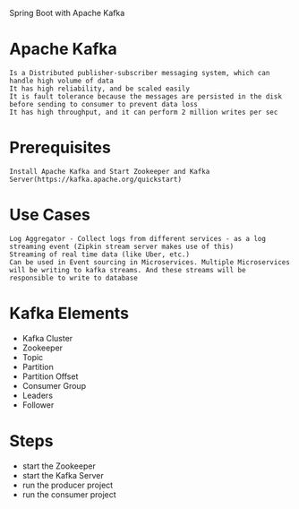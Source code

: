  Spring Boot with Apache Kafka

# Apache Kafka 
    Is a Distributed publisher-subscriber messaging system, which can handle high volume of data
    It has high reliability, and be scaled easily
    It is fault tolerance because the messages are persisted in the disk before sending to consumer to prevent data loss
    It has high throughput, and it can perform 2 million writes per sec

# Prerequisites
    Install Apache Kafka and Start Zookeeper and Kafka Server(https://kafka.apache.org/quickstart)
    
# Use Cases
    Log Aggregator - Collect logs from different services - as a log streaming event (Zipkin stream server makes use of this) 
    Streaming of real time data (like Uber, etc.)
    Can be used in Event sourcing in Microservices. Multiple Microservices will be writing to kafka streams. And these streams will be responsible to write to database

# Kafka Elements
 - Kafka Cluster
 - Zookeeper
 - Topic
 - Partition
 - Partition Offset
 - Consumer Group
 - Leaders
 - Follower
 
 # Steps
 - start the Zookeeper
 - start the Kafka Server
 - run the producer project
 - run the consumer project